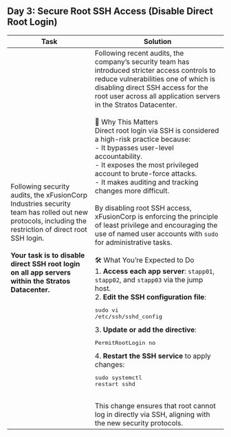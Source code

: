 ## Day 3: Secure Root SSH Access (Disable Direct Root Login)

| Task                                                                                                                                                                                                                                                                          | Solution                                                                                                                                                                                                                                                                                                                                                                                                                                                                                                                                                                                                                                                                                                                                                                                                                                                                                                                                                                                                                                                                                                                                                                                                                                                                                                         |
| ----------------------------------------------------------------------------------------------------------------------------------------------------------------------------------------------------------------------------------------------------------------------------- | ---------------------------------------------------------------------------------------------------------------------------------------------------------------------------------------------------------------------------------------------------------------------------------------------------------------------------------------------------------------------------------------------------------------------------------------------------------------------------------------------------------------------------------------------------------------------------------------------------------------------------------------------------------------------------------------------------------------------------------------------------------------------------------------------------------------------------------------------------------------------------------------------------------------------------------------------------------------------------------------------------------------------------------------------------------------------------------------------------------------------------------------------------------------------------------------------------------------------------------------------------------------------------------------------------------------- |
| Following security audits, the xFusionCorp Industries security team has rolled out new protocols, including the restriction of direct root SSH login.<br><br><strong>Your task is to disable direct SSH root login on all app servers within the Stratos Datacenter.</strong> | Following recent audits, the company’s security team has introduced stricter access controls to reduce vulnerabilities one of which is disabling direct SSH access for the root user across all application servers in the Stratos Datacenter.<br><br>🔐 Why This Matters<br>Direct root login via SSH is considered a high-risk practice because:<br>- It bypasses user-level accountability.<br>- It exposes the most privileged account to brute-force attacks.<br>- It makes auditing and tracking changes more difficult.<br><br>By disabling root SSH access, xFusionCorp is enforcing the principle of least privilege and encouraging the use of named user accounts with <code>sudo</code> for administrative tasks.<br><br>🛠️ What You’re Expected to Do<br>1. <strong>Access each app server</strong>: <code>stapp01</code>, <code>stapp02</code>, and <code>stapp03</code> via the jump host.<br> 2. <strong>Edit the SSH configuration file</strong>:<br><pre>sudo vi /etc/ssh/sshd_config</pre>3. <strong>Update or add the directive</strong>:<br><pre>PermitRootLogin no</pre>4. <strong>Restart the SSH service</strong> to apply changes:<br><pre>sudo systemctl restart sshd</pre><br>This change ensures that root cannot log in directly via SSH, aligning with the new security protocols. |
